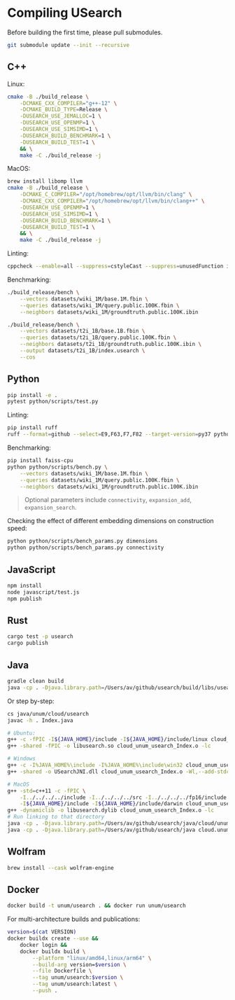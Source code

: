 # Compiling USearch

Before building the first time, please pull submodules.

```sh
git submodule update --init --recursive
```

## C++

Linux:

```sh
cmake -B ./build_release \
    -DCMAKE_CXX_COMPILER="g++-12" \
    -DCMAKE_BUILD_TYPE=Release \
    -DUSEARCH_USE_JEMALLOC=1 \
    -DUSEARCH_USE_OPENMP=1 \
    -DUSEARCH_USE_SIMSIMD=1 \
    -DUSEARCH_BUILD_BENCHMARK=1 \
    -DUSEARCH_BUILD_TEST=1 \
    && \
    make -C ./build_release -j
```

MacOS:

```sh
brew install libomp llvm
cmake -B ./build_release \
    -DCMAKE_C_COMPILER="/opt/homebrew/opt/llvm/bin/clang" \
    -DCMAKE_CXX_COMPILER="/opt/homebrew/opt/llvm/bin/clang++" \
    -DUSEARCH_USE_OPENMP=1 \
    -DUSEARCH_USE_SIMSIMD=1 \
    -DUSEARCH_BUILD_BENCHMARK=1 \
    -DUSEARCH_BUILD_TEST=1 \
    && \
    make -C ./build_release -j
```

Linting:

```sh
cppcheck --enable=all --suppress=cstyleCast --suppress=unusedFunction include/usearch/usearch.hpp src/punned.hpp
```

Benchmarking:

```sh
./build_release/bench \
    --vectors datasets/wiki_1M/base.1M.fbin \
    --queries datasets/wiki_1M/query.public.100K.fbin \
    --neighbors datasets/wiki_1M/groundtruth.public.100K.ibin

./build_release/bench \
    --vectors datasets/t2i_1B/base.1B.fbin \
    --queries datasets/t2i_1B/query.public.100K.fbin \
    --neighbors datasets/t2i_1B/groundtruth.public.100K.ibin \
    --output datasets/t2i_1B/index.usearch \
    --cos
```

## Python

```sh
pip install -e .
pytest python/scripts/test.py
```

Linting:

```sh
pip install ruff
ruff --format=github --select=E9,F63,F7,F82 --target-version=py37 python
```

Benchmarking:

```sh
pip install faiss-cpu
python python/scripts/bench.py \
    --vectors datasets/wiki_1M/base.1M.fbin \
    --queries datasets/wiki_1M/query.public.100K.fbin \
    --neighbors datasets/wiki_1M/groundtruth.public.100K.ibin
```

> Optional parameters include `connectivity`, `expansion_add`, `expansion_search`.

Checking the effect of different embedding dimensions on construction speed:

```sh
python python/scripts/bench_params.py dimensions
python python/scripts/bench_params.py connectivity
```

## JavaScript

```sh
npm install
node javascript/test.js
npm publish
```

## Rust

```sh
cargo test -p usearch
cargo publish
```

## Java

```sh
gradle clean build
java -cp . -Djava.library.path=/Users/av/github/usearch/build/libs/usearch/shared java/cloud/unum/usearch/Index.java
```

Or step by-step:

```sh
cs java/unum/cloud/usearch
javac -h . Index.java

# Ubuntu:
g++ -c -fPIC -I${JAVA_HOME}/include -I${JAVA_HOME}/include/linux cloud_unum_usearch_Index.cpp -o cloud_unum_usearch_Index.o
g++ -shared -fPIC -o libusearch.so cloud_unum_usearch_Index.o -lc

# Windows
g++ -c -I%JAVA_HOME%\include -I%JAVA_HOME%\include\win32 cloud_unum_usearch_Index.cpp -o cloud_unum_usearch_Index.o
g++ -shared -o USearchJNI.dll cloud_unum_usearch_Index.o -Wl,--add-stdcall-alias

# MacOS
g++ -std=c++11 -c -fPIC \
    -I../../../../include -I../../../../src -I../../../../fp16/include -I../../../../simsimd/include \
    -I${JAVA_HOME}/include -I${JAVA_HOME}/include/darwin cloud_unum_usearch_Index.cpp -o cloud_unum_usearch_Index.o
g++ -dynamiclib -o libusearch.dylib cloud_unum_usearch_Index.o -lc
# Run linking to that directory
java -cp . -Djava.library.path=/Users/av/github/usearch/java/cloud/unum/usearch/ Index.java
java -cp . -Djava.library.path=/Users/av/github/usearch/java cloud.unum.usearch.Index
```

## Wolfram

```sh
brew install --cask wolfram-engine
```

## Docker

```sh
docker build -t unum/usearch . && docker run unum/usearch
```

For multi-architecture builds and publications:

```sh
version=$(cat VERSION)
docker buildx create --use &&
    docker login &&
    docker buildx build \
        --platform "linux/amd64,linux/arm64" \
        --build-arg version=$version \
        --file Dockerfile \
        --tag unum/usearch:$version \
        --tag unum/usearch:latest \
        --push .
```
